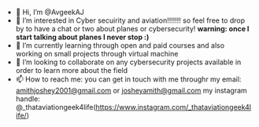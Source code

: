 - 👋 Hi, I’m @AvgeekAJ
- 👀 I’m interested in Cyber secuirity and aviation!!!!!!! so feel free to drop by to have a chat or two about planes or cybersecurity!
     ****warning: once I start talking about planes I never stop :)****
- 🌱 I’m currently learning through open and paid courses and also working on small projects through virtual machine
- 💞️ I’m looking to collaborate on any cybersecurity projects available in order to learn more about the field
- 📫 How to reach me: you can get in touch with me  throughr my email: amithjoshey2001@gmail.com or josheyamith@gmail.com 
  my instagram handle: @_thataviationgeek4life(https://www.instagram.com/_thataviationgeek4life/)

<!---
Amith123web/Amith123web is a ✨ special ✨ repository because its `README.md` (this file) appears on your GitHub profile.
You can click the Preview link to take a look at your changes.
--->
